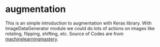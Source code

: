 # augmentation #

This is an simple introduction to augmentation with Keras library. With ImageDataGenerator module we could do lots of actions on images like rotating, flipping, shifting, etc.
Source of Codes are from [machinelearningmastery](https://machinelearningmastery.com/how-to-configure-image-data-augmentation-when-training-deep-learning-neural-networks/).

